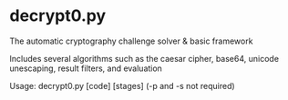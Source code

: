 # decrypt0.py
The automatic cryptography challenge solver &amp; basic framework

Includes several algorithms such as the caesar cipher, base64, unicode unescaping, result filters, and evaluation

Usage:
decrypt0.py [code] [stages] (-p and -s not required)
